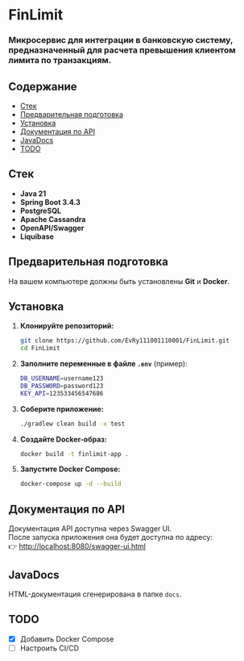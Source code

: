 # FinLimit
### Микросервис для интеграции в банковскую систему, предназначенный для расчета превышения клиентом лимита по транзакциям.

## Содержание

- [Стек](#стек)
- [Предварительная подготовка](#предварительная-подготовка)
- [Установка](#установка)
- [Документация по API](#документация-по-api)
- [JavaDocs](#javadocs)
- [TODO](#todo)

## Стек
- **Java 21**
- **Spring Boot 3.4.3**
- **PostgreSQL**
- **Apache Cassandra**
- **OpenAPI/Swagger**
- **Liquibase**

## Предварительная подготовка
На вашем компьютере должны быть установлены **Git** и **Docker**.

## Установка

1. **Клонируйте репозиторий:**
    ```sh
    git clone https://github.com/EvRy111001110001/FinLimit.git
    cd FinLimit
    ```

2. **Заполните переменные в файле `.env`** (пример):
    ```sh
    DB_USERNAME=username123
    DB_PASSWORD=password123
    KEY_API=123533456547686
    ```


3. **Соберите приложение:**
    ```sh
    ./gradlew clean build -x test
    ```

4. **Создайте Docker-образ:**
    ```sh
    docker build -t finlimit-app .
    ```

5. **Запустите Docker Compose:**
    ```sh
    docker-compose up -d --build
    ```

## Документация по API
Документация API доступна через Swagger UI.  
После запуска приложения она будет доступна по адресу:  
👉 [http://localhost:8080/swagger-ui.html](http://localhost:8080/swagger-ui.html)

## JavaDocs
HTML-документация сгенерирована в папке `docs`.

## TODO
- [x] Добавить Docker Compose
- [ ] Настроить CI/CD